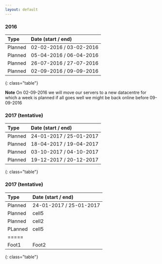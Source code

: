 ```yaml
---
layout: default
---
```


### 2016
| Type | Date (start / end) |
|:--------|:--------|
| Planned   | 02-02-2016 / 03-02-2016   |
| Planned   | 05-04-2016 / 06-04-2016   |
| Planned   | 26-07-2016 / 27-07-2016   |
| Planned   | 02-09-2016 / 09-09-2016   |
{: class="table"}

**Note** On 02-09-2016 we will move our servers to a new datacentre for which a week is planned if all goes well we might be back online before 09-09-2016

### 2017 (tentative)
| Type | Date (start / end) |
|:--------|:--------|
| Planned   | 24-01-2017 / 25-01-2017   |
| Planned   | 18-04-2017 / 19-04-2017   |
| Planned   | 03-10-2017 / 04-10-2017   |
| Planned   | 19-12-2017 / 20-12-2017   |
{: class="table"}

### 2017 (tentative)
| Type | Date (start / end) |
|:--------|:--------|
| Planned   | 24-01-2017 / 25-01-2017   |
| Planned   | cell5   |
| Planned   | cell2   |
| PLanned   | cell5   |
|=====
| Foot1   | Foot2   |
{: class="table"}